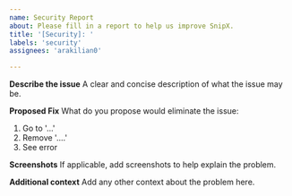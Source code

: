 ```yaml
---
name: Security Report
about: Please fill in a report to help us improve SnipX.
title: '[Security]: '
labels: 'security'
assignees: 'arakilian0'

---
```


**Describe the issue**
A clear and concise description of what the issue may be.

**Proposed Fix**
What do you propose would eliminate the issue:
1. Go to '...'
2. Remove '....'
3. See error

**Screenshots**
If applicable, add screenshots to help explain the problem.

**Additional context**
Add any other context about the problem here.
